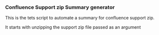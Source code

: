 ### Confluence Support zip Summary generator

This is the tets script to automate a summary for confluence support zip.

It starts with unzipping the support zip file passed as an argument
